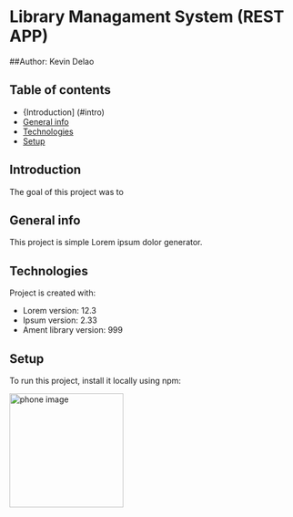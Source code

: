 # Library Managament System (REST APP)
##Author: Kevin Delao



## Table of contents
* {Introduction] (#intro)
* [General info](#general-info)
* [Technologies](#technologies)
* [Setup](#setup)

## Introduction
The goal of this project was to
## General info
This project is simple Lorem ipsum dolor generator.
	
## Technologies
Project is created with:
* Lorem version: 12.3
* Ipsum version: 2.33
* Ament library version: 999
	
## Setup
To run this project, install it locally using npm:

<img src="spring_images/image1" alt="phone image" width="200px" />
